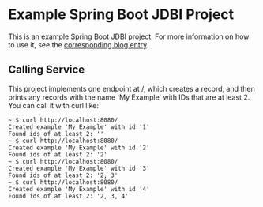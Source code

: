 # Example Spring Boot JDBI Project

This is an example Spring Boot JDBI project. For more information on how to use
it, see the [corresponding blog entry](http://tencentdeduction.oldpatricka.com/post/156379715585/using-jdbi-with-spring-boot).

## Calling Service

This project implements one endpoint at /, which creates a record, and then
prints any records with the name 'My Example' with IDs that are at least 2. You
can call it with curl like:

    ~ $ curl http://localhost:8080/
    Created example 'My Example' with id '1'
    Found ids of at least 2: ''
    ~ $ curl http://localhost:8080/
    Created example 'My Example' with id '2'
    Found ids of at least 2: '2'
    ~ $ curl http://localhost:8080/
    Created example 'My Example' with id '3'
    Found ids of at least 2: '2, 3'
    ~ $ curl http://localhost:8080/
    Created example 'My Example' with id '4'
    Found ids of at least 2: '2, 3, 4'
